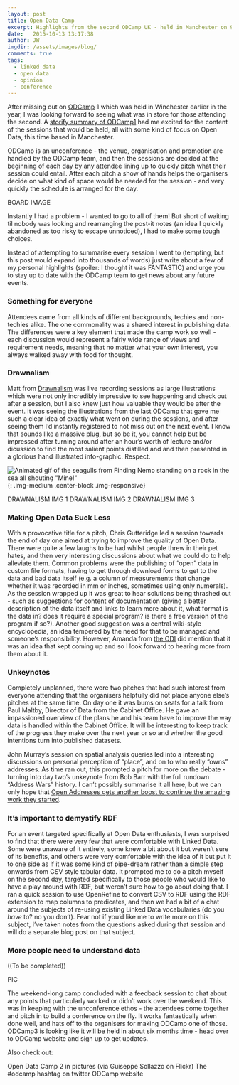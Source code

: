 ```yaml
---
layout: post
title: Open Data Camp
excerpt: Highlights from the second ODCamp UK - held in Manchester on 9-10 October.
date:   2015-10-13 13:17:38
author: JW
imgdir:	/assets/images/blog/
comments: true
tags:
  - linked data
  - open data
  - opinion
  - conference
---
```


After missing out on [ODCamp](http://odcamp.org.uk/) 1 which was held in Winchester earlier in the year, I was looking forward to seeing what was in store for those attending the second. A [storify summary of ODCamp1](https://storify.com/RnROrganisation/odcamp-in-pics) had me excited for the content of the sessions that would be held, all with some kind of focus on Open Data, this time based in Manchester.

ODCamp is an unconference - the venue, organisation and promotion are handled by the ODCamp team, and then the sessions are decided at the beginning of each day by any attendee lining up to quickly pitch what their session could entail. After each pitch a show of hands helps the organisers decide on what kind of space would be needed for the session - and very quickly the schedule is arranged for the day.

BOARD IMAGE 


Instantly I had a problem - I wanted to go to all of them! But short of waiting til nobody was looking and rearranging the post-it notes (an idea I quickly abandoned as too risky to escape unnoticed), I had to make some tough choices.

Instead of attempting to summarise every session I went to (tempting, but this post would expand into thousands of words) just write about a few of my personal highlights (spoiler: I thought it was FANTASTIC) and urge you to stay up to date with the ODCamp team to get news about any future events.

### Something for everyone

Attendees came from all kinds of different backgrounds, techies and non-techies alike. The one commonality was a shared interest in publishing data. The differences were a key element that made the camp work so well - each discussion would represent a fairly wide range of views and requirement needs, meaning that no matter what your own interest, you always walked away with food for thought.

### Drawnalism
Matt from [Drawnalism](http://drawnalism.com/) was live recording sessions as large illustrations which were not only incredibly impressive to see happening and check out after a session, but I also knew just how valuable they would be after the event. It was seeing the illustrations from the last ODCamp that gave me such a clear idea of exactly what went on during the sessions, and after seeing them I’d instantly registered to not miss out on the next event. I know that sounds like a massive plug, but so be it, you cannot help but be impressed after turning around after an hour’s worth of lecture and/or dicussion to find the most salient points distilled and and then presented in a glorious hand illustrated info-graphic. Respect.

![Animated gif of the seagulls from Finding Nemo standing on a rock in the sea all shouting "Mine!"]({{page.imgdir}}seagulls_mine.gif){: .img-medium .center-block .img-responsive}

DRAWNALISM IMG 1
DRAWNALISM IMG 2
DRAWNALISM IMG 3

### Making Open Data Suck Less

With a provocative title for a pitch, Chris Gutteridge led a session towards the end of day one aimed at trying to improve the quality of Open Data. There were quite a few laughs to be had whilst people threw in their pet hates, and then very interesting discussions about what we could do to help alleviate them. Common problems were the publishing of “open” data in custom file formats, having to get through download forms to get to the data and bad data itself (e.g. a column of measurements that change whether it was recorded in mm or inches, sometimes using only numerals). As the session wrapped up it was great to hear solutions being thrashed out - such as suggestions for content of documentation (giving a better description of the data itself and links to learn more about it, what format is the data in? does it require a special program? is there a free version of the program if so?). Another good suggestion was a central wiki-style encyclopedia, an idea tempered by the need for that to be managed and someone’s responsibility. However, Amanda from [the ODI](http://theodi.org/) did mention that it was an idea that kept coming up and so I look forward to hearing more from them about it. 

### Unkeynotes

Completely unplanned, there were two pitches that had such interest from everyone attending that the organisers helpfully did not place anyone else’s pitches at the same time. On day one it was bums on seats for a talk from Paul Maltby, Director of Data from the Cabinet Office. He gave an impassioned overview of the plans he and his team have to improve the way data is handled within the Cabinet Office. It will be interesting to keep track of the progress they make over the next year or so and whether the good intentions turn into published datasets.

John Murray’s session on spatial analysis queries led into a interesting discussions on personal perception of “place”, and on to who really “owns” addresses. As time ran out, this prompted a pitch for more on the debate - turning into day two’s unkeynote from Bob Barr with the full rundown “Address Wars” history. I can’t possibly summarise it all here, but we can only hope that [Open Addresses gets another boost to continue the amazing work they started](https://alpha.openaddressesuk.org/blog/2015/07/27/a-time-for-going-to-bed). 

### It’s important to demystify RDF 

For an event targeted specifically at Open Data enthusiasts, I was surprised to find that there were very few that were comfortable with Linked Data. Some were unaware of it entirely, some knew a bit about it but weren’t sure of its benefits, and others were very comfortable with the idea of it but put it to one side as if it was some kind of pipe-dream rather than a simple step onwards from CSV style tabular data. It prompted me to do a pitch myself on the second day, targeted specifically to those people who would like to have a play around with RDF, but weren’t sure how to go about doing that. I ran a quick session to use OpenRefine to convert CSV to RDF using the RDF extension to map columns to predicates, and then we had a bit of a chat around the subjects of re-using existing Linked Data vocabularies (do you *have* to? no you don’t). Fear not if you’d like me to write more on this subject, I’ve taken notes from the questions asked during that session and will do a separate blog post on that subject.

### More people need to understand data

((To be completed))


PIC

The weekend-long camp concluded with a feedback session to chat about any points that particularly worked or didn’t work over the weekend. This was in keeping with the unconference ethos - the attendees come together and pitch in to build a conference on the fly. It works fantastically when done well, and hats off to the organisers for making ODCamp one of those. ODCamp3 is looking like it will be held in about six months time - head over to ODCamp website and sign up to get updates.

Also check out:

Open Data Camp 2 in pictures (via Guiseppe Sollazzo on Flickr)
The #odcamp hashtag on twitter
ODCamp website






	
